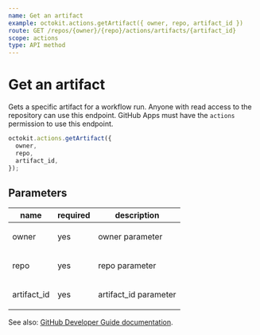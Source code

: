 ```yaml
---
name: Get an artifact
example: octokit.actions.getArtifact({ owner, repo, artifact_id })
route: GET /repos/{owner}/{repo}/actions/artifacts/{artifact_id}
scope: actions
type: API method
---
```


# Get an artifact

Gets a specific artifact for a workflow run. Anyone with read access to the repository can use this endpoint. GitHub Apps must have the `actions` permission to use this endpoint.

```js
octokit.actions.getArtifact({
  owner,
  repo,
  artifact_id,
});
```

## Parameters

<table>
  <thead>
    <tr>
      <th>name</th>
      <th>required</th>
      <th>description</th>
    </tr>
  </thead>
  <tbody>
    <tr><td>owner</td><td>yes</td><td>

owner parameter

</td></tr>
<tr><td>repo</td><td>yes</td><td>

repo parameter

</td></tr>
<tr><td>artifact_id</td><td>yes</td><td>

artifact_id parameter

</td></tr>
  </tbody>
</table>

See also: [GitHub Developer Guide documentation](https://developer.github.com/v3/actions/artifacts/#get-an-artifact).
